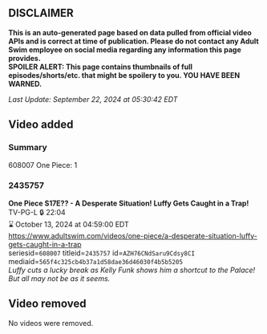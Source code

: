## DISCLAIMER
**This is an auto-generated page based on data pulled from official video APIs and is correct at time of publication. Please do not contact any Adult Swim employee on social media regarding any information this page provides.**  
**SPOILER ALERT: This page contains thumbnails of full episodes/shorts/etc. that might be spoilery to you. YOU HAVE BEEN WARNED.**  

_Last Update: September 22, 2024 at 05:30:42 EDT_
## Video added
### Summary
608007 One Piece: 1  
### 2435757
**One Piece S17E?? - A Desperate Situation! Luffy Gets Caught in a Trap!**  
TV-PG-L 🔒 22:04  
⌛ October 13, 2024 at 04:59:00 EDT  
https://www.adultswim.com/videos/one-piece/a-desperate-situation-luffy-gets-caught-in-a-trap  
seriesid=`608007` titleid=`2435757` id=`AZH76CNdSaru9Cdsy8CI` mediaid=`565f4c325cb4b37a1d58dae36d46030f4b5b5205`  
_Luffy cuts a lucky break as Kelly Funk shows him a shortcut to the Palace! But all may not be as it seems._  
## Video removed
No videos were removed.  
